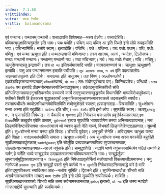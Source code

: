 ```yaml
---
index:  7.1.88
vrittiindex: 
sutra:  भस्य टेर्लोपः
vritti:  balamanorama 
---
```


एवं पन्थानः। पन्थानम् पन्थानौ। शसादावचि विशेषमाह--भस्य टेर्लोपः। पथ्यादेरिति। पथिमत्यृभुक्षामित्यनुवर्तत इति भावः। पथः पथेति। पथिन् अस् पथिन् आ इति स्थिते इनो लोपे रूपद्वयमिति भावः। पथिभ्यामिति। नलोपे रूपम्। इत्यादीति। पथिभिः। पथे। पथिभ्यः। पथः पथोः पथाम्। पथि, पथोः पथिषु। एवं मन्था ऋभुक्षा इति। मन्थदण्डवाची मथिन्शब्दः। तस्य आत्त्वम्, अत्त्वं , न्थादेशः, टिलोपश्च। मन्थाः मन्थानौ मन्थानः। मन्थानम् मन्थानौ मथः। मथा मथिभ्याम्। मथे। मथः मथोः मेथाम्। मथि। मथिषु। ऋभुक्षिन्शब्दस्तु इन्द्रवाची। तत्र `थो न्थः` इतिवर्जमात्त्वादि भवति। षात्परत्वाण्णत्वं च। ऋभुक्षाः ऋभुक्षाणौ इत्यादि। यत्तु अत्र पन्थानमात्मन इच्छति पथीयति। `सुप आत्मनः क्यच्`, `नः क्ये` इति पदत्वान्नलोपः `आकृत्सार्वधातुकयोः` इति दीर्घः। `सनाद्यन्ताः` इति धातुत्वम्। ततः क्विप्। अल्लोपयलोपौ। एकदेशविकृतस्यानन्यत्वात् `पथिमथी`त्यात्त्वं, `थो न्थः`। ततः संयोगपूर्वत्वान्न यण्। किन्त्वियङेव। पन्थियौ। `भस्य टेक्लोपः` पथ इत्यादि प्रौढमनोरमातत्त्वबोधिन्यादावुक्तम्। तदेतदनुनासिकविधौ सति प्रतिपत्तिलाघवायाऽनुनासिकस्यैव उच्चारणे कार्ये तदनुच्चारणाच्छुद्धस्यैव विधानमिति भाष्यविरोधादुपेक्ष्यम्। पथीयते क्विपि हि ईकारस्य शुद्धाकारार्थं अनुनासिकानुच्चारणस्यावश्यकत्वे तदसङ्गति स्पष्टैव। तस्मात्पथीयतेः क्वपोऽनभिधानमेवोचितमिति शब्देन्दुशेखरे स्पष्टम्।प्रसङ्गादाह--स्त्रियामिति। सु=शोभनः पन्था अस्या इति बहुव्रीहिः। `ऋन्नेभ्यः` इति ङीप्। `भस्य टेर्लोपः` इति इनो लोपः। सुपथीति रूपम्। ऋक्पूः`इत्यप्तु न, `न पूजनादिति निषेधात्। न चैवमपि `न पूजनात्` इति निषेधस्य षचः प्रागेव प्रवृत्तेर्वक्ष्यमाणत्वात् `इनः स्त्रिया`मिति कब्दुर्वार एवेति वाच्यम्, `युवोरनाकौ` इत्यत्र सुपथीति भाष्यप्रयोगेण तस्या अनित्यत्वज्ञापनात्। नच लिङ्गविशिष्टपरिभाषया `पथिमथी`त्यात्त्वं थो न्थश्च कुतो नेति वाच्यं, विभक्तौ लिङ्गविशिष्टाऽग्रहणात्। सुमथी इति। सु=शोभनो मन्था यस्या इति विग्रहः। ङीबादि पूर्ववत्। अनृभुक्षी सेनेति। अविद्यमानः ऋभुक्षा यस्या इति विग्रहः। `नञोऽस्त्यर्थाना`मिति समासः। ऋभुक्षाः=स्वामी। अथ सु=शोभनः पन्था अस्य वनस्येति बहुव्रीहौ सुपथिन्शब्दान्नपुंसकात् `स्वमोर्नपुंसकात्` इति सोर्लुकि प्रत्ययलक्षणमाश्रित्य सुप्परत्वसत्त्वात् `पथिमथी`त्यात्त्वमाशङ्क्याह--आत्त्वं नपुंसके इति। सम्बुद्धाविति। यद्यपि भाष्ये नपुंसकानामित्येव पठितं तथापि हे चर्मन् हे चर्मेति भाष्ये सम्बुद्धावेव उदाह्मतत्वात्तन्मात्रविषयत्वमस्येति भावः। सम्बुद्धेर्लुका लुप्त्वात्संबुद्धिपरत्वाऽभावात् `न ङिसम्बुद्ध्योः` इति निषेधाऽप्रवृत्तेर्नित्यं नलोपप्राप्तौ विकल्पार्थोऽयमारम्भः। ननु नलोपपक्षे `ह्रस्वस्य गुणः` इति सम्बुद्धौ परतो गुणे कर्तव्ये न `न लुमते`ति निषेधस्याऽनित्यत्वाद्धे वारे हे वारि इतिवद्गुणविकल्पः स्यादित्यत आह--नलोपः सुबिति। द्विवचने इति। सुपथिन्शब्दादौङः शीभावे सति असर्वनामस्थानत्वेन भत्वात् `भस्य टेर्लोपः` इति इनो लोपे सुपथीति रूपमित्यर्थः। शाविति। सुपथिन्शब्दाज्जश्शसोः शिभावे सति तस्य सर्वनामस्थानत्वात् `इतोऽत्` इत्यत्त्वे, `थो न्थः` इति थस्य न्थादेशे नान्तत्वाद्दीर्घे सुपन्थानि इति रूपमित्यर्थः। 

